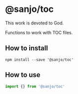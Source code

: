 # @sanjo/toc

This work is devoted to God.

Functions to work with TOC files.

## How to install

```
npm install --save '@sanjo/toc'
```

## How to use

```js
import {} from '@sanjo/toc'
```

